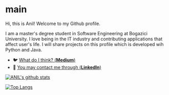 # main
Hi, this is Anil! Welcome to my Github profile.

I am a master's degree student in Software Engineering at Bogazici University. I love being in the IT industry and contributing applications that affect user's life.
I will share projects on this profile which is developed wih Python and Java. 

- 🐦 [What do I think? (**Medium**)](https://medium.com/@anilkilickaplan)
- 🏹 [You may contact me through (**LinkedIn**)](https://linkedin.com/in/anilkilickaplan)

[![ANIL's github stats](https://github-readme-stats.vercel.app/api?username=anilkilickaplan&count_private=true&show_icons=true&theme=radical&hide_rank=false)](https://github.com/anuraghazra/github-readme-stats)


[![Top Langs](https://github-readme-stats.vercel.app/api/top-langs/?username=anilkilickaplan)](https://github.com/anuraghazra/github-readme-stats)
